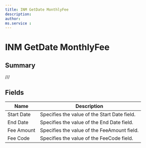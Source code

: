 ```yaml
---
title: INM GetDate MonthlyFee
description: 
author: 
ms.service : 
---
```


# INM GetDate MonthlyFee

## Summary

///

## Fields
<!-- You need to leave a space betwenn | your text and | -->

| Name | Description |
| ---- | ---- |
| Start Date | Specifies the value of the Start Date field. |
| End Date | Specifies the value of the End Date field. |
| Fee Amount | Specifies the value of the FeeAmount field. |
| Fee Code | Specifies the value of the FeeCode field. |
